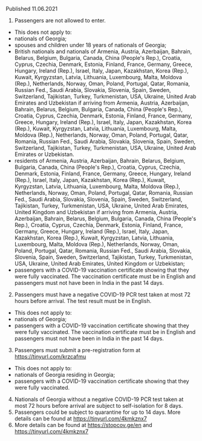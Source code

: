 Published 11.06.2021
1. Passengers are not allowed to enter.
- This does not apply to:
- nationals of Georgia;
- spouses and children under 18 years of nationals of Georgia;
- British nationals and nationals of Armenia, Austria, Azerbaijan, Bahrain, Belarus, Belgium, Bulgaria, Canada, China (People's Rep.), Croatia, Cyprus, Czechia, Denmark, Estonia, Finland, France, Germany, Greece, Hungary, Ireland (Rep.), Israel, Italy, Japan, Kazakhstan, Korea (Rep.), Kuwait, Kyrgyzstan, Latvia, Lithuania, Luxembourg, Malta, Moldova (Rep.), Netherlands, Norway, Oman, Poland, Portugal, Qatar, Romania, Russian Fed., Saudi Arabia, Slovakia, Slovenia, Spain, Sweden, Switzerland, Tajikistan, Turkey, Turkmenistan, USA, Ukraine, United Arab Emirates and Uzbekistan if arriving from Armenia, Austria, Azerbaijan, Bahrain, Belarus, Belgium, Bulgaria, Canada, China (People's Rep.), Croatia, Cyprus, Czechia, Denmark, Estonia, Finland, France, Germany, Greece, Hungary, Ireland (Rep.), Israel, Italy, Japan, Kazakhstan, Korea (Rep.), Kuwait, Kyrgyzstan, Latvia, Lithuania, Luxembourg, Malta, Moldova (Rep.), Netherlands, Norway, Oman, Poland, Portugal, Qatar, Romania, Russian Fed., Saudi Arabia, Slovakia, Slovenia, Spain, Sweden, Switzerland, Tajikistan, Turkey, Turkmenistan, USA, Ukraine, United Arab Emirates or Uzbekistan.
- residents of Armenia, Austria, Azerbaijan, Bahrain, Belarus, Belgium, Bulgaria, Canada, China (People's Rep.), Croatia, Cyprus, Czechia, Denmark, Estonia, Finland, France, Germany, Greece, Hungary, Ireland (Rep.), Israel, Italy, Japan, Kazakhstan, Korea (Rep.), Kuwait, Kyrgyzstan, Latvia, Lithuania, Luxembourg, Malta, Moldova (Rep.), Netherlands, Norway, Oman, Poland, Portugal, Qatar, Romania, Russian Fed., Saudi Arabia, Slovakia, Slovenia, Spain, Sweden, Switzerland, Tajikistan, Turkey, Turkmenistan, USA, Ukraine, United Arab Emirates, United Kingdom and Uzbekistan if arriving from Armenia, Austria, Azerbaijan, Bahrain, Belarus, Belgium, Bulgaria, Canada, China (People's Rep.), Croatia, Cyprus, Czechia, Denmark, Estonia, Finland, France, Germany, Greece, Hungary, Ireland (Rep.), Israel, Italy, Japan, Kazakhstan, Korea (Rep.), Kuwait, Kyrgyzstan, Latvia, Lithuania, Luxembourg, Malta, Moldova (Rep.), Netherlands, Norway, Oman, Poland, Portugal, Qatar, Romania, Russian Fed., Saudi Arabia, Slovakia, Slovenia, Spain, Sweden, Switzerland, Tajikistan, Turkey, Turkmenistan, USA, Ukraine, United Arab Emirates, United Kingdom or Uzbekistan;
- passengers with a COVID-19 vaccination certificate showing that they were fully vaccinated. The vaccination certificate must be in English and passengers must not have been in India in the past 14 days.
2. Passengers must have a negative COVID-19 PCR test taken at most 72 hours before arrival. The test result must be in English.
- This does not apply to:
- nationals of Georgia;
- passengers with a COVID-19 vaccination certificate showing that they were fully vaccinated. The vaccination certificate must be in English and passengers must not have been in India in the past 14 days.
3. Passengers must submit a pre-registration form at <a href="https://tinyurl.com/krzcafmu">https://tinyurl.com/krzcafmu</a>
- This does not apply to:
- nationals of Georgia residing in Georgia;
- passengers with a COVID-19 vaccination certificate showing that they were fully vaccinated.
4. Nationals of Georgia without a negative COVID-19 PCR test taken at most 72 hours before arrival are subject to self-isolation for 8 days.
5. Passengers could be subject to quarantine for up to 14 days. More details can be found at <a href="https://tinyurl.com/4kmkznx7">https://tinyurl.com/4kmkznx7</a> 
6. More details can be found at <a href="https://stopcov.ge/en">https://stopcov.ge/en</a> and <a href="https://tinyurl.com/4kmkznx7">https://tinyurl.com/4kmkznx7</a> 

